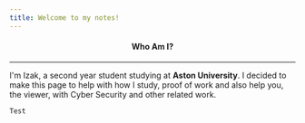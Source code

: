 ```yaml
---
title: Welcome to my notes!
---
```


<h4><b><p style="text-align: center">Who Am I?</p></b></h4>

---


I'm Izak, a second year student studying at **Aston University**. I decided to make this page to help with how I study, proof of work and also help you, the viewer, with Cyber Security and other related work.

	Test